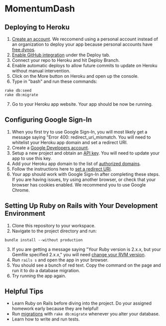# MomentumDash

## Deploying to Heroku
1. [Create an account](https://signup.heroku.com). We reccomend using a personal account instead of an organization to deploy your app because personal accounts have [free dynos](https://devcenter.heroku.com/articles/free-dyno-hours).
2. [Enable GitHub integration](https://devcenter.heroku.com/articles/github-integration) under the Deploy tab.
3. Connect your repo to Heroku and hit Deploy Branch.
4. Enable automatic deploys to allow future commits to update on Heroku without manual intervention.
5. Click on the More button on Heroku and open up the console.
6. Type in "bash" and run these commands:
```
rake db:seed
rake db:migrate
```
7. Go to your Heroku app website. Your app should be now be running.

## Configuring Google Sign-In
1. When you first try to use Google Sign-In, you will most likely get a message saying "Error 400: redirect_uri_mismatch. You will need to whitelist your Heroku app domain and set a redirect URI.
2. Create a [Google Developers account](https://console.developers.google.com).
3. Setup a new project and obtain an [API key](https://developers.google.com/identity/sign-in/web/sign-in). You will need to update your app to use this key.
4. Add your Heroku app domain to the list of [authorized domains](https://support.google.com/cloud/answer/6158849?hl=en&authuser=1#authorized-domains).
5. Follow the instructions here to [set a redirect URI](https://developers.google.com/identity/protocols/oauth2/openid-connect#setredirecturi).
6. Your app should work with Google Sign-In after completing these steps. If you are having issues, try using another browser, or check that your browser has cookies enabled. We recommend you to use Google Chrome.

## Setting Up Ruby on Rails with Your Development Environment
1. Clone this repository to your workspace.
2. Navigate to the project directory and run:
```
bundle install --without production
```
3. If you are getting a message saying "Your Ruby version is 2.x.x, but your Gemfile specified 2.x.x," you will need [change your RVM version](https://superuser.com/questions/340490/how-to-install-and-use-different-versions-of-ruby).
4. Run ```rails s``` and open the app in your browser.
5. You should see a bunch of red text. Copy the command on the page and run it to do a database migration.
6. Try running the app again.

## Helpful Tips

* Learn Ruby on Rails before diving into the project. Do your assigned homework early because they are helpful!
* Run [migrations](https://guides.rubyonrails.org/v3.2/migrations.html) with ```rake db:migrate``` whenever you alter your database.
* Learn how to write and run tests.
